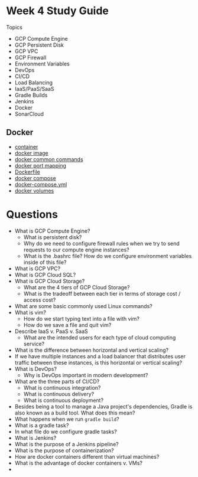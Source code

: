 # Week 4 Study Guide

Topics
- GCP Compute Engine
- GCP Persistent Disk
- GCP VPC
- GCP Firewall
- Environment Variables
- DevOps
- CI/CD
- Load Balancing
- IaaS/PaaS/SaaS
- Gradle Builds
- Jenkins
- Docker
- SonarCloud

## Docker
- [container](./images/containers.JPG)
- [docker image](./images/docker-image.JPG)
- [docker common commands](./images/docker-common-commands.JPG)
- [docker port mapping](./images/docker-port-mapping.JPG)
- [Dockerfile](./images/dockerfile.JPG)
- [docker compose](./images/docker-compose-diagram.JPG)
- [docker-compose.yml](./images/docker-compose-yml.png)
- [docker volumes](./images/docker-volumes.JPG)

# Questions
- What is GCP Compute Engine?
    - What is persistent disk?
    - Why do we need to configure firewall rules when we try to send requests to our compute engine instances?
    - What is the .bashrc file? How do we configure environment variables inside of this file?
- What is GCP VPC?
- What is GCP Cloud SQL?
- What is GCP Cloud Storage?
    - What are the 4 tiers of GCP Cloud Storage?
    - What is the tradeoff between each tier in terms of storage cost / access cost?
- What are some basic commonly used Linux commands?
- What is vim?
    - How do we start typing text into a file with vim?
    - How do we save a file and quit vim?
- Describe IaaS v. PaaS v. SaaS
    - What are the intended users for each type of cloud computing service?
- What is the difference between horizontal and vertical scaling?
- If we have multiple instances and a load balancer that distributes user traffic between these instances, is this horizontal or vertical scaling?
- What is DevOps?
    - Why is DevOps important in modern development?
- What are the three parts of CI/CD?
    - What is continuous integration?
    - What is continuous delivery?
    - What is continuous deployment?
- Besides being a tool to manage a Java project's dependencies, Gradle is also known as a build tool. What does this mean?
- What happens when we run `gradle build`?
- What is a gradle task?
- In what file do we configure gradle tasks?
- What is Jenkins?
- What is the purpose of a Jenkins pipeline?
- What is the purpose of containerization?
- How are docker containers different than virtual machines?
- What is the advantage of docker containers v. VMs?
- 